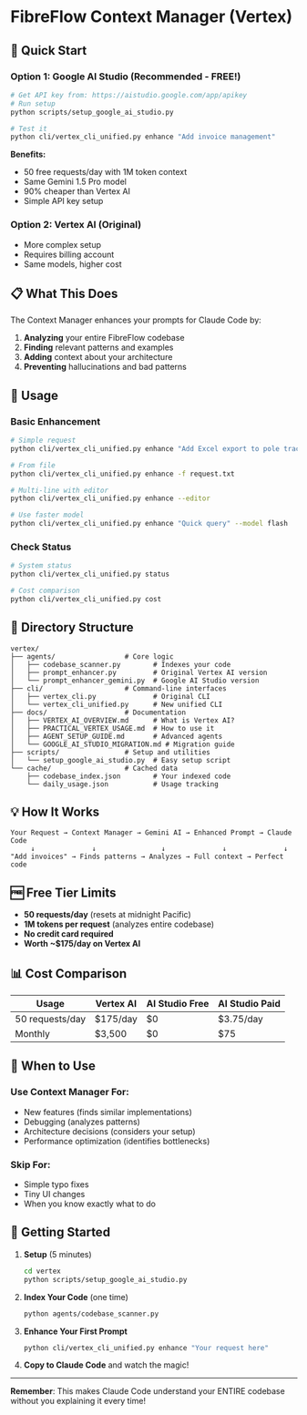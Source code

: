 # FibreFlow Context Manager (Vertex)

## 🚀 Quick Start

### Option 1: Google AI Studio (Recommended - FREE!)
```bash
# Get API key from: https://aistudio.google.com/app/apikey
# Run setup
python scripts/setup_google_ai_studio.py

# Test it
python cli/vertex_cli_unified.py enhance "Add invoice management"
```

**Benefits:**
- 50 free requests/day with 1M token context
- Same Gemini 1.5 Pro model
- 90% cheaper than Vertex AI
- Simple API key setup

### Option 2: Vertex AI (Original)
- More complex setup
- Requires billing account
- Same models, higher cost

## 📋 What This Does

The Context Manager enhances your prompts for Claude Code by:
1. **Analyzing** your entire FibreFlow codebase
2. **Finding** relevant patterns and examples
3. **Adding** context about your architecture
4. **Preventing** hallucinations and bad patterns

## 🎯 Usage

### Basic Enhancement
```bash
# Simple request
python cli/vertex_cli_unified.py enhance "Add Excel export to pole tracker"

# From file
python cli/vertex_cli_unified.py enhance -f request.txt

# Multi-line with editor
python cli/vertex_cli_unified.py enhance --editor

# Use faster model
python cli/vertex_cli_unified.py enhance "Quick query" --model flash
```

### Check Status
```bash
# System status
python cli/vertex_cli_unified.py status

# Cost comparison
python cli/vertex_cli_unified.py cost
```

## 📁 Directory Structure

```
vertex/
├── agents/                 # Core logic
│   ├── codebase_scanner.py        # Indexes your code
│   ├── prompt_enhancer.py         # Original Vertex AI version
│   └── prompt_enhancer_gemini.py  # Google AI Studio version
├── cli/                    # Command-line interfaces
│   ├── vertex_cli.py              # Original CLI
│   └── vertex_cli_unified.py      # New unified CLI
├── docs/                   # Documentation
│   ├── VERTEX_AI_OVERVIEW.md      # What is Vertex AI?
│   ├── PRACTICAL_VERTEX_USAGE.md  # How to use it
│   ├── AGENT_SETUP_GUIDE.md       # Advanced agents
│   └── GOOGLE_AI_STUDIO_MIGRATION.md # Migration guide
├── scripts/                # Setup and utilities
│   └── setup_google_ai_studio.py  # Easy setup script
└── cache/                  # Cached data
    ├── codebase_index.json        # Your indexed code
    └── daily_usage.json           # Usage tracking
```

## 💡 How It Works

```
Your Request → Context Manager → Gemini AI → Enhanced Prompt → Claude Code
     ↓              ↓                ↓              ↓              ↓
"Add invoices" → Finds patterns → Analyzes → Full context → Perfect code
```

## 🆓 Free Tier Limits

- **50 requests/day** (resets at midnight Pacific)
- **1M tokens per request** (analyzes entire codebase)
- **No credit card required**
- **Worth ~$175/day on Vertex AI**

## 📊 Cost Comparison

| Usage | Vertex AI | AI Studio Free | AI Studio Paid |
|-------|-----------|----------------|----------------|
| 50 requests/day | $175/day | $0 | $3.75/day |
| Monthly | $3,500 | $0 | $75 |

## 🎯 When to Use

### Use Context Manager For:
- New features (finds similar implementations)
- Debugging (analyzes patterns)
- Architecture decisions (considers your setup)
- Performance optimization (identifies bottlenecks)

### Skip For:
- Simple typo fixes
- Tiny UI changes
- When you know exactly what to do

## 🚦 Getting Started

1. **Setup** (5 minutes)
   ```bash
   cd vertex
   python scripts/setup_google_ai_studio.py
   ```

2. **Index Your Code** (one time)
   ```bash
   python agents/codebase_scanner.py
   ```

3. **Enhance Your First Prompt**
   ```bash
   python cli/vertex_cli_unified.py enhance "Your request here"
   ```

4. **Copy to Claude Code** and watch the magic!

---

**Remember**: This makes Claude Code understand your ENTIRE codebase without you explaining it every time!